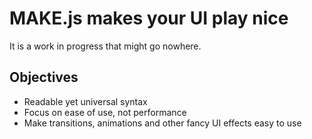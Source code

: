 # MAKE.js makes your UI play nice

It is a work in progress that might go nowhere.

## Objectives
- Readable yet universal syntax
- Focus on ease of use, not performance
- Make transitions, animations and other fancy UI effects easy to use
